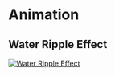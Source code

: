 # Animation

## Water Ripple Effect
[![Water Ripple Effect](https://j.gifs.com/MwlWpG.gif)](https://www.youtube.com/watch?v=ZwdyfwvWJjU&t=80s)
